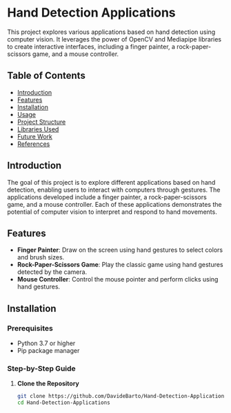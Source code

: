 # Hand Detection Applications

This project explores various applications based on hand detection using computer vision. It leverages the power of OpenCV and Mediapipe libraries to create interactive interfaces, including a finger painter, a rock-paper-scissors game, and a mouse controller.

## Table of Contents

- [Introduction](#introduction)
- [Features](#features)
- [Installation](#installation)
- [Usage](#usage)
- [Project Structure](#project-structure)
- [Libraries Used](#libraries-used)
- [Future Work](#future-work)
- [References](#references)

## Introduction

The goal of this project is to explore different applications based on hand detection, enabling users to interact with computers through gestures. The applications developed include a finger painter, a rock-paper-scissors game, and a mouse controller. Each of these applications demonstrates the potential of computer vision to interpret and respond to hand movements.

## Features

- **Finger Painter**: Draw on the screen using hand gestures to select colors and brush sizes.
- **Rock-Paper-Scissors Game**: Play the classic game using hand gestures detected by the camera.
- **Mouse Controller**: Control the mouse pointer and perform clicks using hand gestures.

## Installation

### Prerequisites

- Python 3.7 or higher
- Pip package manager

### Step-by-Step Guide

1. **Clone the Repository**

   ```bash
   git clone https://github.com/DavideBarto/Hand-Detection-Applications.git
   cd Hand-Detection-Applications
